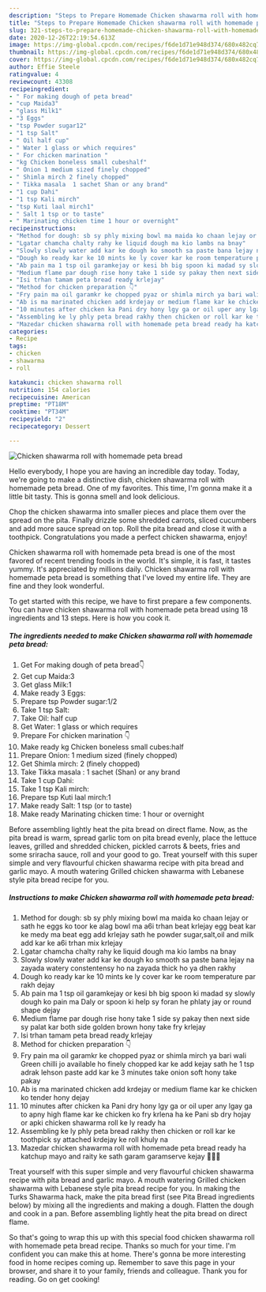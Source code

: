 ```yaml
---
description: "Steps to Prepare Homemade Chicken shawarma roll with homemade peta bread"
title: "Steps to Prepare Homemade Chicken shawarma roll with homemade peta bread"
slug: 321-steps-to-prepare-homemade-chicken-shawarma-roll-with-homemade-peta-bread
date: 2020-12-26T22:19:54.613Z
image: https://img-global.cpcdn.com/recipes/f6de1d71e948d374/680x482cq70/chicken-shawarma-roll-with-homemade-peta-bread-recipe-main-photo.jpg
thumbnail: https://img-global.cpcdn.com/recipes/f6de1d71e948d374/680x482cq70/chicken-shawarma-roll-with-homemade-peta-bread-recipe-main-photo.jpg
cover: https://img-global.cpcdn.com/recipes/f6de1d71e948d374/680x482cq70/chicken-shawarma-roll-with-homemade-peta-bread-recipe-main-photo.jpg
author: Effie Steele
ratingvalue: 4
reviewcount: 43308
recipeingredient:
- " For making dough of peta bread"
- "cup Maida3"
- "glass Milk1"
- "3 Eggs"
- "tsp Powder sugar12"
- "1 tsp Salt"
- " Oil half cup"
- " Water 1 glass or which requires"
- " For chicken marination "
- "kg Chicken boneless small cubeshalf"
- " Onion 1 medium sized finely chopped"
- " Shimla mirch 2 finely chopped"
- " Tikka masala  1 sachet Shan or any brand"
- "1 cup Dahi"
- "1 tsp Kali mirch"
- "tsp Kuti laal mirch1"
- " Salt 1 tsp or to taste"
- " Marinating chicken time 1 hour or overnight"
recipeinstructions:
- "Method for dough: sb sy phly mixing bowl ma maida ko chaan lejay or sath he eggs ko toor ke alag bowl ma a6i trhan beat krlejay egg beat kar ke medy ma beat egg add krlejay sath he powder sugar,salt,oil and milk add kar ke a6i trhan mix krlejay"
- "Lgatar chamcha chalty rahy ke liquid dough ma kio lambs na bnay"
- "Slowly slowly water add kar ke dough ko smooth sa paste bana lejay na zayada watery constentensy ho na zayada thick ho ya dhen rakhy"
- "Dough ko ready kar ke 10 mints ke ly cover kar ke room temperature par rakh dejay"
- "Ab pain ma 1 tsp oil garamkejay or kesi bh big spoon ki madad sy slowly dough ko pain ma Daly or spoon ki help sy foran he phlaty jay or round shape dejay"
- "Medium flame par dough rise hony take 1 side sy pakay then next side sy palat kar both side golden brown hony take fry krlejay"
- "Isi trhan tamam peta bread ready krlejay"
- "Method for chicken preparation 👇"
- "Fry pain ma oil garamkr ke chopped pyaz or shimla mirch ya bari wali Green chilli jo available ho finely chopped kar ke add kejay sath he 1 tsp adrak lehson paste add kar ke 3 minutes take onion soft hony take pakay"
- "Ab is ma marinated chicken add krdejay or medium flame kar ke chicken ko tender hony dejay"
- "10 minutes after chicken ka Pani dry hony lgy ga or oil uper any lgay ga to apny high flame kar ke chicken ko fry krlena ha ke Pani sb dry hojay or apki chicken shawarma roll ke ly ready ha"
- "Assembling ke ly phly peta bread rakhy then chicken or roll kar ke toothpick sy attached krdejay ke roll khuly na"
- "Mazedar chicken shawarma roll with homemade peta bread ready ha katchup mayo and raity ke sath garam garamserve kejay 👩‍🍳🤤"
categories:
- Recipe
tags:
- chicken
- shawarma
- roll

katakunci: chicken shawarma roll 
nutrition: 154 calories
recipecuisine: American
preptime: "PT18M"
cooktime: "PT34M"
recipeyield: "2"
recipecategory: Dessert

---
```



![Chicken shawarma roll with homemade peta bread](https://img-global.cpcdn.com/recipes/f6de1d71e948d374/680x482cq70/chicken-shawarma-roll-with-homemade-peta-bread-recipe-main-photo.jpg)

Hello everybody, I hope you are having an incredible day today. Today, we're going to make a distinctive dish, chicken shawarma roll with homemade peta bread. One of my favorites. This time, I'm gonna make it a little bit tasty. This is gonna smell and look delicious.

Chop the chicken shawarma into smaller pieces and place them over the spread on the pita. Finally drizzle some shredded carrots, sliced cucumbers and add more sauce spread on top. Roll the pita bread and close it with a toothpick. Congratulations you made a perfect chicken shawarma, enjoy!

Chicken shawarma roll with homemade peta bread is one of the most favored of recent trending foods in the world. It's simple, it is fast, it tastes yummy. It's appreciated by millions daily. Chicken shawarma roll with homemade peta bread is something that I've loved my entire life. They are fine and they look wonderful.


To get started with this recipe, we have to first prepare a few components. You can have chicken shawarma roll with homemade peta bread using 18 ingredients and 13 steps. Here is how you cook it.

<!--inarticleads1-->

##### The ingredients needed to make Chicken shawarma roll with homemade peta bread:

1. Get  For making dough of peta bread👇
1. Get cup Maida:3
1. Get glass Milk:1
1. Make ready 3 Eggs:
1. Prepare tsp Powder sugar:1/2
1. Take 1 tsp Salt:
1. Take  Oil: half cup
1. Get  Water: 1 glass or which requires
1. Prepare  For chicken marination 👇
1. Make ready kg Chicken boneless small cubes:half
1. Prepare  Onion: 1 medium sized (finely chopped)
1. Get  Shimla mirch: 2 (finely chopped)
1. Take  Tikka masala : 1 sachet (Shan) or any brand
1. Take 1 cup Dahi:
1. Take 1 tsp Kali mirch:
1. Prepare tsp Kuti laal mirch:1
1. Make ready  Salt: 1 tsp (or to taste)
1. Make ready  Marinating chicken time: 1 hour or overnight


Before assembling lightly heat the pita bread on direct flame. Now, as the pita bread is warm, spread garlic tom on pita bread evenly, place the lettuce leaves, grilled and shredded chicken, pickled carrots &amp; beets, fries and some sriracha sauce, roll and your good to go. Treat yourself with this super simple and very flavourful chicken shawarma recipe with pita bread and garlic mayo. A mouth watering Grilled chicken shawarma with Lebanese style pita bread recipe for you. 

<!--inarticleads2-->

##### Instructions to make Chicken shawarma roll with homemade peta bread:

1. Method for dough: sb sy phly mixing bowl ma maida ko chaan lejay or sath he eggs ko toor ke alag bowl ma a6i trhan beat krlejay egg beat kar ke medy ma beat egg add krlejay sath he powder sugar,salt,oil and milk add kar ke a6i trhan mix krlejay
1. Lgatar chamcha chalty rahy ke liquid dough ma kio lambs na bnay
1. Slowly slowly water add kar ke dough ko smooth sa paste bana lejay na zayada watery constentensy ho na zayada thick ho ya dhen rakhy
1. Dough ko ready kar ke 10 mints ke ly cover kar ke room temperature par rakh dejay
1. Ab pain ma 1 tsp oil garamkejay or kesi bh big spoon ki madad sy slowly dough ko pain ma Daly or spoon ki help sy foran he phlaty jay or round shape dejay
1. Medium flame par dough rise hony take 1 side sy pakay then next side sy palat kar both side golden brown hony take fry krlejay
1. Isi trhan tamam peta bread ready krlejay
1. Method for chicken preparation 👇
1. Fry pain ma oil garamkr ke chopped pyaz or shimla mirch ya bari wali Green chilli jo available ho finely chopped kar ke add kejay sath he 1 tsp adrak lehson paste add kar ke 3 minutes take onion soft hony take pakay
1. Ab is ma marinated chicken add krdejay or medium flame kar ke chicken ko tender hony dejay
1. 10 minutes after chicken ka Pani dry hony lgy ga or oil uper any lgay ga to apny high flame kar ke chicken ko fry krlena ha ke Pani sb dry hojay or apki chicken shawarma roll ke ly ready ha
1. Assembling ke ly phly peta bread rakhy then chicken or roll kar ke toothpick sy attached krdejay ke roll khuly na
1. Mazedar chicken shawarma roll with homemade peta bread ready ha katchup mayo and raity ke sath garam garamserve kejay 👩‍🍳🤤


Treat yourself with this super simple and very flavourful chicken shawarma recipe with pita bread and garlic mayo. A mouth watering Grilled chicken shawarma with Lebanese style pita bread recipe for you. In making the Turks Shawarma hack, make the pita bread first (see Pita Bread ingredients below) by mixing all the ingredients and making a dough. Flatten the dough and cook in a pan. Before assembling lightly heat the pita bread on direct flame. 

So that's going to wrap this up with this special food chicken shawarma roll with homemade peta bread recipe. Thanks so much for your time. I'm confident you can make this at home. There's gonna be more interesting food in home recipes coming up. Remember to save this page in your browser, and share it to your family, friends and colleague. Thank you for reading. Go on get cooking!
